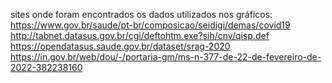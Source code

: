 sites onde foram encontrados os dados utilizados nos gráficos:<br>
https://www.gov.br/saude/pt-br/composicao/seidigi/demas/covid19<br>
http://tabnet.datasus.gov.br/cgi/deftohtm.exe?sih/cnv/qisp.def<br>
https://opendatasus.saude.gov.br/dataset/srag-2020<br>
https://in.gov.br/web/dou/-/portaria-gm/ms-n-377-de-22-de-fevereiro-de-2022-382238160<br>
